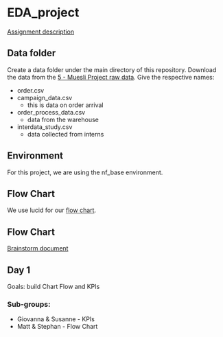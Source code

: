 # EDA_project

[Assignment description](https://github.com/GioGonzalez07/EDA_project/tree/main/assigment)

## Data folder

Create a data folder under the main directory of this repository.
Download the data from the [5 - Muesli Project raw data](https://docs.google.com/spreadsheets/d/1IK_0Cvxvqhm2vldztVQTve_-5S07KkL9imzyGSa8lac/edit#gid=1059263093).
Give the respective names:

- order.csv
- campaign_data.csv
  - this is data on order arrival
- order_process_data.csv
  - data from the warehouse
- interdata_study.csv
  - data collected from interns

## Environment

For this project, we are using the nf_base environment.

## Flow Chart

We use lucid for our [flow chart](https://app.diagrams.net/#G1NOqs27dcVqgtlMyDEF9AQUlPIoIWBoH1#%7B%22pageId%22%3A%223aLx8Cu60_MIACBAz9Yl%22%7D).

## Flow Chart

[Brainstorm document](https://docs.google.com/document/d/1uiBcnAYfK6H6_vff7eo-2SPqDq0JtQCdqmx785tTuNQ/edit?usp=sharing)

## Day 1

Goals: build Chart Flow and KPIs

### Sub-groups:

- Giovanna & Susanne - KPIs
- Matt & Stephan - Flow Chart
